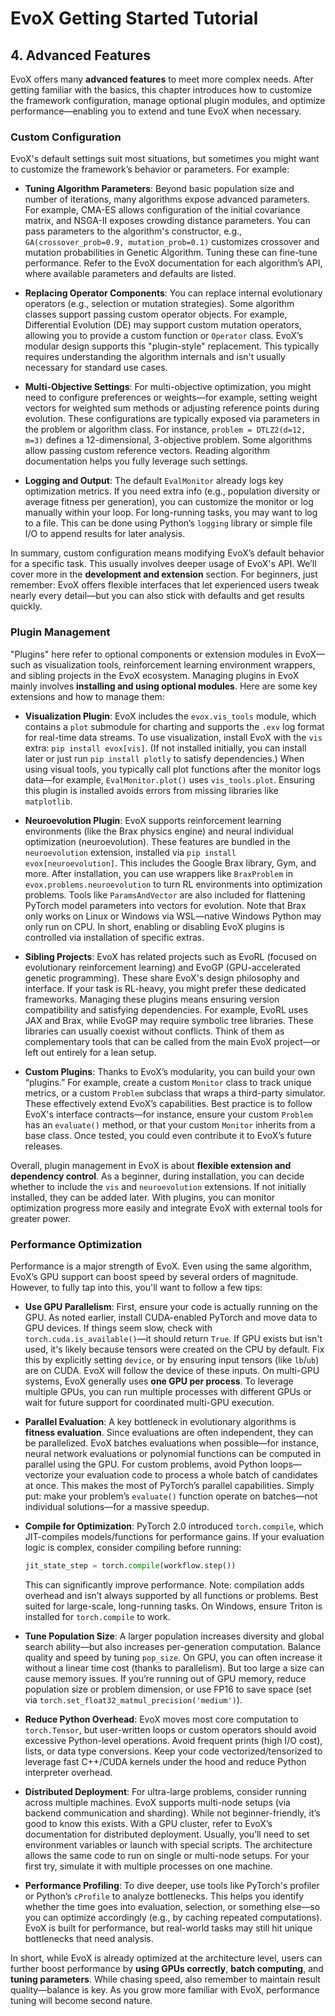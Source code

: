 # EvoX Getting Started Tutorial

## 4. Advanced Features

EvoX offers many **advanced features** to meet more complex needs. After getting familiar with the basics, this chapter introduces how to customize the framework configuration, manage optional plugin modules, and optimize performance—enabling you to extend and tune EvoX when necessary.

### Custom Configuration

EvoX's default settings suit most situations, but sometimes you might want to customize the framework’s behavior or parameters. For example:

- **Tuning Algorithm Parameters**: Beyond basic population size and number of iterations, many algorithms expose advanced parameters. For example, CMA-ES allows configuration of the initial covariance matrix, and NSGA-II exposes crowding distance parameters. You can pass parameters to the algorithm's constructor, e.g., `GA(crossover_prob=0.9, mutation_prob=0.1)` customizes crossover and mutation probabilities in Genetic Algorithm. Tuning these can fine-tune performance. Refer to the EvoX documentation for each algorithm’s API, where available parameters and defaults are listed.

- **Replacing Operator Components**: You can replace internal evolutionary operators (e.g., selection or mutation strategies). Some algorithm classes support passing custom operator objects. For example, Differential Evolution (DE) may support custom mutation operators, allowing you to provide a custom function or `Operator` class. EvoX’s modular design supports this "plugin-style" replacement. This typically requires understanding the algorithm internals and isn't usually necessary for standard use cases.

- **Multi-Objective Settings**: For multi-objective optimization, you might need to configure preferences or weights—for example, setting weight vectors for weighted sum methods or adjusting reference points during evolution. These configurations are typically exposed via parameters in the problem or algorithm class. For instance, `problem = DTLZ2(d=12, m=3)` defines a 12-dimensional, 3-objective problem. Some algorithms allow passing custom reference vectors. Reading algorithm documentation helps you fully leverage such settings.

- **Logging and Output**: The default `EvalMonitor` already logs key optimization metrics. If you need extra info (e.g., population diversity or average fitness per generation), you can customize the monitor or log manually within your loop. For long-running tasks, you may want to log to a file. This can be done using Python’s `logging` library or simple file I/O to append results for later analysis.

In summary, custom configuration means modifying EvoX’s default behavior for a specific task. This usually involves deeper usage of EvoX's API. We’ll cover more in the **development and extension** section. For beginners, just remember: EvoX offers flexible interfaces that let experienced users tweak nearly every detail—but you can also stick with defaults and get results quickly.

### Plugin Management

"Plugins" here refer to optional components or extension modules in EvoX—such as visualization tools, reinforcement learning environment wrappers, and sibling projects in the EvoX ecosystem. Managing plugins in EvoX mainly involves **installing and using optional modules**. Here are some key extensions and how to manage them:

- **Visualization Plugin**: EvoX includes the `evox.vis_tools` module, which contains a `plot` submodule for charting and supports the `.exv` log format for real-time data streams. To use visualization, install EvoX with the `vis` extra: `pip install evox[vis]`. (If not installed initially, you can install later or just run `pip install plotly` to satisfy dependencies.) When using visual tools, you typically call plot functions after the monitor logs data—for example, `EvalMonitor.plot()` uses `vis_tools.plot`. Ensuring this plugin is installed avoids errors from missing libraries like `matplotlib`.

- **Neuroevolution Plugin**: EvoX supports reinforcement learning environments (like the Brax physics engine) and neural individual optimization (neuroevolution). These features are bundled in the `neuroevolution` extension, installed via `pip install evox[neuroevolution]`. This includes the Google Brax library, Gym, and more. After installation, you can use wrappers like `BraxProblem` in `evox.problems.neuroevolution` to turn RL environments into optimization problems. Tools like `ParamsAndVector` are also included for flattening PyTorch model parameters into vectors for evolution. Note that Brax only works on Linux or Windows via WSL—native Windows Python may only run on CPU. In short, enabling or disabling EvoX plugins is controlled via installation of specific extras.

- **Sibling Projects**: EvoX has related projects such as EvoRL (focused on evolutionary reinforcement learning) and EvoGP (GPU-accelerated genetic programming). These share EvoX's design philosophy and interface. If your task is RL-heavy, you might prefer these dedicated frameworks. Managing these plugins means ensuring version compatibility and satisfying dependencies. For example, EvoRL uses JAX and Brax, while EvoGP may require symbolic tree libraries. These libraries can usually coexist without conflicts. Think of them as complementary tools that can be called from the main EvoX project—or left out entirely for a lean setup.

- **Custom Plugins**: Thanks to EvoX’s modularity, you can build your own “plugins.” For example, create a custom `Monitor` class to track unique metrics, or a custom `Problem` subclass that wraps a third-party simulator. These effectively extend EvoX’s capabilities. Best practice is to follow EvoX's interface contracts—for instance, ensure your custom `Problem` has an `evaluate()` method, or that your custom `Monitor` inherits from a base class. Once tested, you could even contribute it to EvoX’s future releases.

Overall, plugin management in EvoX is about **flexible extension and dependency control**. As a beginner, during installation, you can decide whether to include the `vis` and `neuroevolution` extensions. If not initially installed, they can be added later. With plugins, you can monitor optimization progress more easily and integrate EvoX with external tools for greater power.

### Performance Optimization

Performance is a major strength of EvoX. Even using the same algorithm, EvoX’s GPU support can boost speed by several orders of magnitude. However, to fully tap into this, you'll want to follow a few tips:

- **Use GPU Parallelism**: First, ensure your code is actually running on the GPU. As noted earlier, install CUDA-enabled PyTorch and move data to GPU devices. If things seem slow, check with `torch.cuda.is_available()`—it should return `True`. If GPU exists but isn't used, it's likely because tensors were created on the CPU by default. Fix this by explicitly setting `device`, or by ensuring input tensors (like `lb`/`ub`) are on CUDA. EvoX will follow the device of these inputs. On multi-GPU systems, EvoX generally uses **one GPU per process**. To leverage multiple GPUs, you can run multiple processes with different GPUs or wait for future support for coordinated multi-GPU execution.

- **Parallel Evaluation**: A key bottleneck in evolutionary algorithms is **fitness evaluation**. Since evaluations are often independent, they can be parallelized. EvoX batches evaluations when possible—for instance, neural network evaluations or polynomial functions can be computed in parallel using the GPU. For custom problems, avoid Python loops—vectorize your evaluation code to process a whole batch of candidates at once. This makes the most of PyTorch’s parallel capabilities. Simply put: make your problem’s `evaluate()` function operate on batches—not individual solutions—for a massive speedup.

- **Compile for Optimization**: PyTorch 2.0 introduced `torch.compile`, which JIT-compiles models/functions for performance gains. If your evaluation logic is complex, consider compiling before running:

  ```python
  jit_state_step = torch.compile(workflow.step())
  ```

  This can significantly improve performance. Note: compilation adds overhead and isn’t always supported by all functions or problems. Best suited for large-scale, long-running tasks. On Windows, ensure Triton is installed for `torch.compile` to work.

- **Tune Population Size**: A larger population increases diversity and global search ability—but also increases per-generation computation. Balance quality and speed by tuning `pop_size`. On GPU, you can often increase it without a linear time cost (thanks to parallelism). But too large a size can cause memory issues. If you’re running out of GPU memory, reduce population size or problem dimension, or use FP16 to save space (set via `torch.set_float32_matmul_precision('medium')`).

- **Reduce Python Overhead**: EvoX moves most core computation to `torch.Tensor`, but user-written loops or custom operators should avoid excessive Python-level operations. Avoid frequent prints (high I/O cost), lists, or data type conversions. Keep your code vectorized/tensorized to leverage fast C++/CUDA kernels under the hood and reduce Python interpreter overhead.

- **Distributed Deployment**: For ultra-large problems, consider running across multiple machines. EvoX supports multi-node setups (via backend communication and sharding). While not beginner-friendly, it’s good to know this exists. With a GPU cluster, refer to EvoX’s documentation for distributed deployment. Usually, you’ll need to set environment variables or launch with special scripts. The architecture allows the same code to run on single or multi-node setups. For your first try, simulate it with multiple processes on one machine.

- **Performance Profiling**: To dive deeper, use tools like PyTorch's profiler or Python’s `cProfile` to analyze bottlenecks. This helps you identify whether the time goes into evaluation, selection, or something else—so you can optimize accordingly (e.g., by caching repeated computations). EvoX is built for performance, but real-world tasks may still hit unique bottlenecks that need analysis.

In short, while EvoX is already optimized at the architecture level, users can further boost performance by **using GPUs correctly**, **batch computing**, and **tuning parameters**. While chasing speed, also remember to maintain result quality—balance is key. As you grow more familiar with EvoX, performance tuning will become second nature.
